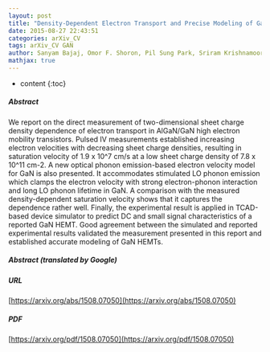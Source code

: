```yaml
---
layout: post
title: "Density-Dependent Electron Transport and Precise Modeling of GaN HEMTs"
date: 2015-08-27 22:43:51
categories: arXiv_CV
tags: arXiv_CV GAN
author: Sanyam Bajaj, Omor F. Shoron, Pil Sung Park, Sriram Krishnamoorthy, Fatih Akyol, Ting-Hsiang Hung, Shahed Reza, Eduardo M. Chumbes, Jacob Khurgin, Siddharth Rajan
mathjax: true
---
```


* content
{:toc}

##### Abstract
We report on the direct measurement of two-dimensional sheet charge density dependence of electron transport in AlGaN/GaN high electron mobility transistors. Pulsed IV measurements established increasing electron velocities with decreasing sheet charge densities, resulting in saturation velocity of 1.9 x 10^7 cm/s at a low sheet charge density of 7.8 x 10^11 cm-2. A new optical phonon emission-based electron velocity model for GaN is also presented. It accommodates stimulated LO phonon emission which clamps the electron velocity with strong electron-phonon interaction and long LO phonon lifetime in GaN. A comparison with the measured density-dependent saturation velocity shows that it captures the dependence rather well. Finally, the experimental result is applied in TCAD-based device simulator to predict DC and small signal characteristics of a reported GaN HEMT. Good agreement between the simulated and reported experimental results validated the measurement presented in this report and established accurate modeling of GaN HEMTs.

##### Abstract (translated by Google)


##### URL
[https://arxiv.org/abs/1508.07050](https://arxiv.org/abs/1508.07050)

##### PDF
[https://arxiv.org/pdf/1508.07050](https://arxiv.org/pdf/1508.07050)


